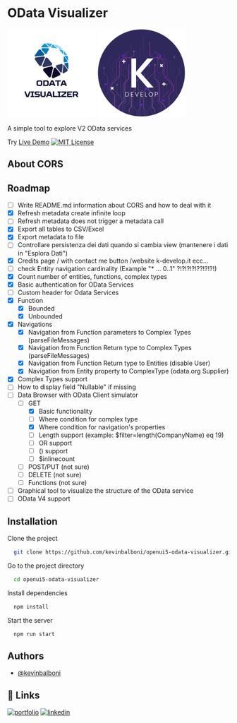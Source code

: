 # OData Visualizer
<p float="left">
<img src="https://raw.githubusercontent.com/kevinbalboni/openui5-odata-visualizer/main/webapp/img/Logo_trasparente_piccolo_new.png" width="200" heigth="200">
<img src="https://raw.githubusercontent.com/kevinbalboni/openui5-odata-visualizer/main/webapp/img/Logo_trasparente_piccolo2.png" width="200" heigth="200">
</p>

A simple tool to explore V2 OData services

Try <a href="https://kevinbalboni.github.io/openui5-odata-visualizer/" target="_blank">Live Demo</a> 
[![MIT License](https://img.shields.io/badge/-read%20About%20CORS%20first-orange)](https://github.com/kevinbalboni/openui5-odata-visualizer/edit/main/README.md#about-cors)

## About CORS

## Roadmap

- [ ] Write README.md information about CORS and how to deal with it
- [X] Refresh metadata create infinite loop
- [ ] Refresh metadata does not trigger a metadata call
- [X] Export all tables to CSV/Excel
- [X] Export metadata to file
- [ ] Controllare persistenza dei dati quando si cambia view (mantenere i dati in "Esplora Dati")
- [X] Credits page / with contact me button /website k-develop.it ecc...
- [ ] check Entity navigation cardinality (Example "* ... 0..1" ?!?!?!?!??!?!?!)
- [X] Count number of entities, functions, complex types
- [X] Basic authentication for OData Services
- [ ] Custom header for Odata Services
- [X] Function 
  - [X] Bounded
  - [X] Unbounded
- [X] Navigations
  - [X] Navigation from Function parameters to Complex Types (parseFileMessages)
  - [X] Navigation from Function Return type to Complex Types (parseFileMessages)
  - [X] Navigation from Function Return type to Entities (disable User)
  - [X] Navigation from Entity property to ComplexType (odata.org Supplier)
- [X] Complex Types support
- [ ] How to display field "Nullable" if missing 
- [ ] Data Browser with OData Client simulator 
  - [ ] GET
    - [X] Basic functionality
    - [ ] Where condition for complex type
    - [X] Where condition for navigation's properties
    - [ ] Length support (example: $filter=length(CompanyName) eq 19)
    - [ ] OR support 
    - [ ] () support
    - [ ] $inlinecount
  - [ ] POST/PUT (not sure)
  - [ ] DELETE (not sure)
  - [ ] Functions (not sure)
- [ ] Graphical tool to visualize the structure of the OData service
- [ ] OData V4 support

## Installation

Clone the project

```bash
  git clone https://github.com/kevinbalboni/openui5-odata-visualizer.git
```
Go to the project directory

```bash
  cd openui5-odata-visualizer
```

Install dependencies

```bash
  npm install
```

Start the server

```bash
  npm run start
```

## Authors

- [@kevinbalboni](https://github.com/kevinbalboni)

## 🔗 Links
[![portfolio](https://img.shields.io/badge/my_portfolio-000?style=for-the-badge&logo=ko-fi&logoColor=white)](http://k-develop.it/)
[![linkedin](https://img.shields.io/badge/linkedin-0A66C2?style=for-the-badge&logo=linkedin&logoColor=white)](https://www.linkedin.com/in/kevin-balboni/)

